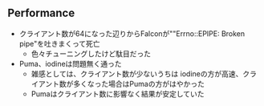 ## Performance

* クライアント数が64になった辺りからFalconが""Errno::EPIPE: Broken pipe"を吐きまくって死亡
  * 色々チューニングしたけど駄目だった
* Puma、iodineは問題無く通った
  * 雑感としては、クライアント数が少ないうちは iodineの方が高速、クライアント数が多くなった場合はPumaの方がはやかった
  * Pumaはクライアント数に影響なく結果が安定していた

